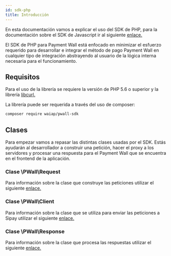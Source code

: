```yaml
---
id: sdk-php
title: Introducción
---
```


En esta documentación vamos a explicar el uso del SDK de PHP, para la documentación sobre el SDK de Javascript ir al siguiente [enlace.](https://github.com/waiap/javascript-sdk/blob/master/README.md)  

El SDK de PHP para Payment Wall está enfocado en minimizar el esfuerzo requerido para desarrollar e integrar el método de pago Payment Wall en cualquier tipo de integración abstrayendo al usuario de la lógica interna necesaria para el funcionamiento.

## Requisitos

Para el uso de la librería se requiere la versión de PHP 5.6 o superior y la librería <a href="https://www.php.net/manual/es/curl.setup.php" target="_blank">libcurl.</a>

La librería puede ser requerida a través del uso de composer:

```bash 
composer require waiap/pwall-sdk
```

## Clases

Para empezar vamos a repasar las distintas clases usadas por el SDK. Estás ayudarán al desarrollador a construir una petición, hacer el proxy a los servidores y procesar una respuesta para el Payment Wall que se encuentra en el frontend de la aplicación.

### Clase \PWall\Request

Para información sobre la clase que construye las peticiones utilizar el siguiente [enlace.](sdk-php-request.md) 

### Clase \PWall\Client

Para información sobre la clase que se utiliza para enviar las peticiones a Sipay utilizar el siguiente [enlace.](sdk-php-client.md) 

### Clase \PWall\Response

Para información sobre la clase que procesa las respuestas utilizar el siguiente [enlace.](sdk-php-response.md) 
